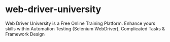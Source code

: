 # web-driver-university
Web Driver University is a Free Online Training Platform. Enhance yours skills within Automation Testing (Selenium WebDriver), Complicated Tasks &amp; Framework Design
